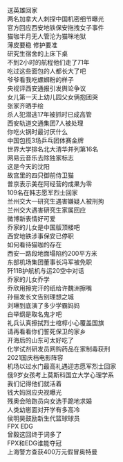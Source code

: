 送英雄回家  
两名加拿大人刺探中国机密细节曝光  
官方回应西安地铁保安拖拽女子事件  
猫咖半月无人管沦为猫咪地狱  
薄皮要稳 修护要准  
研究生宿舍的上床下桌  
不到2小时的航程他们走了71年  
吃过这些面包的人都长大了吧  
爷爷看我吃螺蛳粉的样子  
央视评西安通报引发舆论争议  
女儿第一天上幼儿园父女俩抱团哭  
张家齐晒手绘  
杀人犯潜逃17年被抓时已成高管  
西安轨道交通集团7人被处理  
你吃火锅时最讨厌什么  
中国包揽3场乒乓团体赛金牌  
世界大学排名北大清华并列第16名  
网易云音乐去除独家标志  
这是今天的沈阳  
故宫里的四只御前侍卫猫  
普京表示美在阿经营的成果为零  
109名在韩志愿军烈士回家  
兰州交大一研究生遇害嫌疑人被刑拘  
兰州交大遇害研究生家属回应  
微博新表情好可爱  
乔家的儿女是中国版顶楼吧  
西安地铁涉事保安已停职  
如何看待猫咖的存在  
西安一路段地面塌陷约200平方米  
东部机场集团董事长冯军被免职  
歼11B护航机与运20空中对话  
乔家的儿女乔学  
乔欣用擦完汗的纸给许魏洲擦嘴  
孙俪发长文告别理想之城  
刘琳到底演了多少学霸妈妈  
白举纲是取名鬼才吧  
礼兵认真擦拭烈士棺椁小心覆盖国旗  
请再看看你们誓死保卫的家乡  
开海后的山东可太好吃了  
化学试剂研发员网购药品在家制毒获刑  
2021国庆档电影阵容  
机场以过水门最高礼遇迎志愿军烈士回家  
俄9岁女孩考上莫斯科国立大学心理学系  
我们记得他们就活着  
钱大妈回应央视曝光  
残奥会陪跑员向女选手跪地求婚  
人类幼崽面对开学有多高冷  
侯明昊鼓励新生代篮球球员  
FPX EDG  
曾毅这回终于词多了  
FPX和EDG谁能夺冠  
上海警方查获400万元假冒奥特曼  
